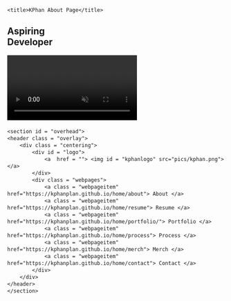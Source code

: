 <!DOCTYPE html>
<html lang="en">

<head>
	<link rel="stylesheet" type="text/css" href="about.css">

    <title>KPhan About Page</title>
</head>
<!-- Background video + Title -->
<body>
	<section id = "background video">
    <div class="section">
        <h1 id = "aspiring"> Aspiring <br>
        Developer</h1>
        	<div class = "video-container">
        	<div class = "color-overlay"></div>
            <video autoplay loop muted id = "video">
                <source src="pics/triangles_Trim.mp4" type="video/mp4">
            </video>
            </div>
        </div>
    </section>

<!-- Overhead display bar -->
	<section id = "overhead">
    <header class = "overlay">
    	<div class = "centering">
    		<div id = "logo">
    			<a  href = ""> <img id = "kphanlogo" src="pics/kphan.png"> </a>
    		</div> 
    		<div class = "webpages"> 
    			<a class = "webpageitem" href="https://kphanplan.github.io/home/about"> About </a>
    			<a class = "webpageitem" href="https://kphanplan.github.io/home/resume"> Resume </a>
    			<a class = "webpageitem" href="https://kphanplan.github.io/home/portfolio/"> Portfolio </a>
    			<a class = "webpageitem" href="https://kphanplan.github.io/home/process"> Process </a>
    			<a class = "webpageitem" href="https://kphanplan.github.io/home/merch"> Merch </a>
    			<a class = "webpageitem" href="https://kphanplan.github.io/home/contact"> Contact </a>
    		</div>
    	</div>
    </header>
	</section>
<!-- Content: pictures and links -->

<!-- Spacing div (creating sections) -->
</body>

</html>
